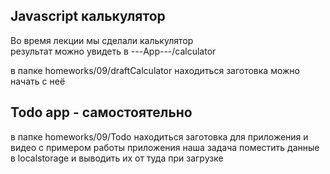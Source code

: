 ## Javascript калькулятор  
Во время лекции мы сделали калькулятор  
результат можно увидеть в ---App---/calculator

в папке homeworks/09/draftCalculator находиться заготовка 
можно начать с неё
 
## Todo app - самостоятельно
в папке homeworks/09/Todo находиться заготовка 
для приложения и видео с примером работы приложения 
наша задача поместить данные в localstorage 
и выводить их от туда при загрузке 